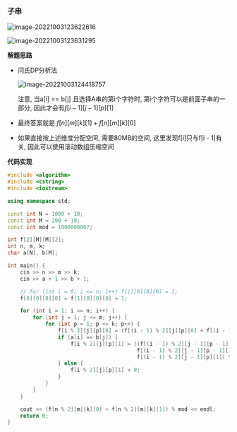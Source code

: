 ### 子串

![image-20221003123622616](http://www.cdn.liver0377.xyz/typora/202210031236679.png)

![image-20221003123631295](http://www.cdn.liver0377.xyz/typora/202210031236326.png)

**解题思路**

- 闫氏DP分析法

  ![image-20221003124418757](http://www.cdn.liver0377.xyz/typora/202210031244794.png)

  注意, 当a[i] == b[j] 且选择A串的第i个字符时, 第i个字符可以是前面子串的一部分, 因此才会有$f[i - 1][j - 1][p][1]$

- 最终答案就是 $f[n][m][k][1] + f[n][m][k][0]$

- 如果直接按上述维度分配空间, 需要80MB的空间, 这里发现f[i]只与f[i - 1]有关, 因此可以使用滚动数组压缩空间



**代码实现**

```cc
#include <algorithm>
#include <cstring>
#include <iostream>

using namespace std;

const int N = 1000 + 10;
const int M = 200 + 10;
const int mod = 1000000007;

int f[2][M][M][2];
int n, m, k;
char a[N], b[M];

int main() {
    cin >> n >> m >> k;
    cin >> a + 1 >> b + 1;

    // for (int i = 0; i <= n; i++) f[i][0][0][0] = 1;
    f[0][0][0][0] = f[1][0][0][0] = 1;

    for (int i = 1; i <= n; i++) {
        for (int j = 1; j <= m; j++) {
            for (int p = 1; p <= k; p++) {
                f[i % 2][j][p][0] = (f[(i - 1) % 2][j][p][0] + f[(i - 1) % 2][j][p][1]) % mod;
                if (a[i] == b[j]) {
                    f[i % 2][j][p][1] = ((f[(i - 1) % 2][j - 1][p - 1][0] + 
                                         f[(i - 1) % 2][j - 1][p - 1][1]) % mod +
                                         f[(i - 1) % 2][j - 1][p][1]) % mod;
                } else {
                    f[i % 2][j][p][1] = 0;
                }
            }
        }
    }

    cout << (f[n % 2][m][k][0] + f[n % 2][m][k][1]) % mod << endl;
    return 0;
}
```

